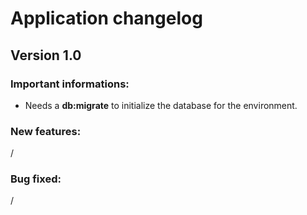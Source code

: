 # Application changelog

## Version 1.0

### Important informations:

- Needs a **db:migrate** to initialize the database for the environment.

### New features:

/

### Bug fixed:

/
